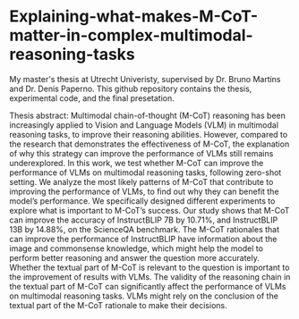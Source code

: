 # Explaining-what-makes-M-CoT-matter-in-complex-multimodal-reasoning-tasks

My master's thesis at Utrecht Univeristy, supervised by Dr. Bruno Martins and Dr. Denis Paperno. This github repository contains the thesis, experimental code, and the final presetation.

Thesis abstract: Multimodal chain-of-thought (M-CoT) reasoning has been increasingly applied to Vision and Language Models (VLM) in multimodal reasoning
tasks, to improve their reasoning abilities. However, compared to the research that demonstrates the effectiveness of M-CoT, the explanation of why this strategy can improve the performance of VLMs still remains underexplored. In this work, we test whether M-CoT can improve the performance of VLMs on multimodal reasoning tasks, following zero-shot setting. We analyze the most likely patterns of M-CoT that contribute to improving the performance of VLMs, to find out why they can benefit the model’s performance. We specifically designed different experiments to explore what is important to M-CoT’s success. Our study shows that M-CoT can improve the accuracy of InstructBLIP 7B by 10.71\%, and InstructBLIP 13B by 14.88\%, on the ScienceQA benchmark. The M-CoT rationales that can improve the performance of InstructBLIP have information about the image and commonsense knowledge, which might help the model to perform better reasoning and answer the question more accurately. Whether the textual part of M-CoT is relevant to the question is important to the improvement of results with VLMs. The validity of the reasoning chain in the textual part of M-CoT can significantly affect the performance of VLMs on multimodal reasoning tasks. VLMs might rely on the conclusion of the textual part of the M-CoT rationale to make their decisions.

